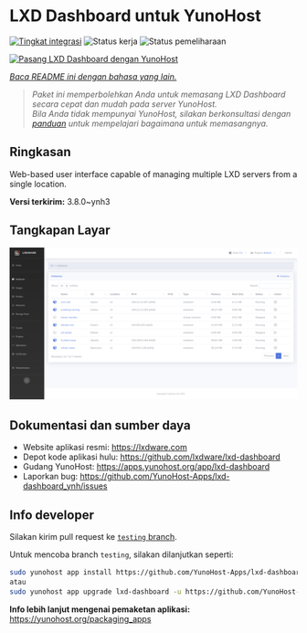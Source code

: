 <!--
N.B.: README ini dibuat secara otomatis oleh <https://github.com/YunoHost/apps/tree/master/tools/readme_generator>
Ini TIDAK boleh diedit dengan tangan.
-->

# LXD Dashboard untuk YunoHost

[![Tingkat integrasi](https://dash.yunohost.org/integration/lxd-dashboard.svg)](https://ci-apps.yunohost.org/ci/apps/lxd-dashboard/) ![Status kerja](https://ci-apps.yunohost.org/ci/badges/lxd-dashboard.status.svg) ![Status pemeliharaan](https://ci-apps.yunohost.org/ci/badges/lxd-dashboard.maintain.svg)

[![Pasang LXD Dashboard dengan YunoHost](https://install-app.yunohost.org/install-with-yunohost.svg)](https://install-app.yunohost.org/?app=lxd-dashboard)

*[Baca README ini dengan bahasa yang lain.](./ALL_README.md)*

> *Paket ini memperbolehkan Anda untuk memasang LXD Dashboard secara cepat dan mudah pada server YunoHost.*  
> *Bila Anda tidak mempunyai YunoHost, silakan berkonsultasi dengan [panduan](https://yunohost.org/install) untuk mempelajari bagaimana untuk memasangnya.*

## Ringkasan

Web-based user interface capable of managing multiple LXD servers from a single location.


**Versi terkirim:** 3.8.0~ynh3

## Tangkapan Layar

![Tangkapan Layar pada LXD Dashboard](./doc/screenshots/screenshot01.png)

## Dokumentasi dan sumber daya

- Website aplikasi resmi: <https://lxdware.com>
- Depot kode aplikasi hulu: <https://github.com/lxdware/lxd-dashboard>
- Gudang YunoHost: <https://apps.yunohost.org/app/lxd-dashboard>
- Laporkan bug: <https://github.com/YunoHost-Apps/lxd-dashboard_ynh/issues>

## Info developer

Silakan kirim pull request ke [`testing` branch](https://github.com/YunoHost-Apps/lxd-dashboard_ynh/tree/testing).

Untuk mencoba branch `testing`, silakan dilanjutkan seperti:

```bash
sudo yunohost app install https://github.com/YunoHost-Apps/lxd-dashboard_ynh/tree/testing --debug
atau
sudo yunohost app upgrade lxd-dashboard -u https://github.com/YunoHost-Apps/lxd-dashboard_ynh/tree/testing --debug
```

**Info lebih lanjut mengenai pemaketan aplikasi:** <https://yunohost.org/packaging_apps>
